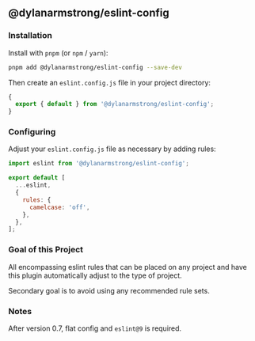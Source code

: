 ## @dylanarmstrong/eslint-config

### Installation

Install with `pnpm` (or `npm` / `yarn`):

```bash
pnpm add @dylanarmstrong/eslint-config --save-dev
```

Then create an `eslint.config.js` file in your project directory:

```js
{
  export { default } from '@dylanarmstrong/eslint-config';
}
```

### Configuring

Adjust your `eslint.config.js` file as necessary by adding rules:

```js
import eslint from '@dylanarmstrong/eslint-config';

export default [
  ...eslint,
  {
    rules: {
      camelcase: 'off',
    },
  },
];
```

### Goal of this Project

All encompassing eslint rules that can be placed on any project and have this plugin
automatically adjust to the type of project.

Secondary goal is to avoid using any recommended rule sets.

### Notes

After version 0.7, flat config and `eslint@9` is required.
